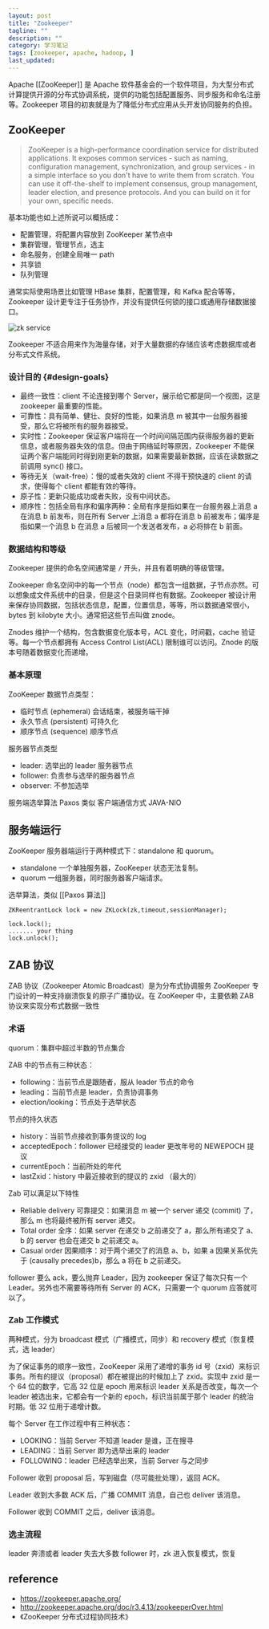 ```yaml
---
layout: post
title: "Zookeeper"
tagline: ""
description: ""
category: 学习笔记
tags: [zookeeper, apache, hadoop, ]
last_updated:
---
```


Apache [[ZooKeeper]] 是 Apache 软件基金会的一个软件项目，为大型分布式计算提供开源的分布式协调系统，提供的功能包括配置服务、同步服务和命名注册等。Zookeeper 项目的初衷就是为了降低分布式应用从头开发协同服务的负担。

## ZooKeeper

> ZooKeeper is a high-performance coordination service for distributed applications. It exposes common services - such as naming, configuration management, synchronization, and group services - in a simple interface so you don't have to write them from scratch. You can use it off-the-shelf to implement consensus, group management, leader election, and presence protocols. And you can build on it for your own, specific needs.

基本功能也如上述所说可以概括成：

- 配置管理，将配置内容放到 ZooKeeper 某节点中
- 集群管理，管理节点，选主
- 命名服务，创建全局唯一 path
- 共享锁
- 队列管理

通常实际使用场景比如管理 HBase 集群，配置管理，和 Kafka 配合等等，Zookeeper 设计更专注于任务协作，并没有提供任何锁的接口或通用存储数据接口。

![zk service](https://zookeeper.apache.org/doc/r3.4.5/images/zkservice.jpg)

Zookeeper 不适合用来作为海量存储，对于大量数据的存储应该考虑数据库或者分布式文件系统。


### 设计目的 {#design-goals}

- 最终一致性：client 不论连接到哪个 Server，展示给它都是同一个视图，这是 zookeeper 最重要的性能。
- 可靠性：具有简单、健壮、良好的性能，如果消息 m 被其中一台服务器接受，那么它将被所有的服务器接受。
- 实时性：Zookeeper 保证客户端将在一个时间间隔范围内获得服务器的更新信息，或者服务器失效的信息。但由于网络延时等原因，Zookeeper 不能保证两个客户端能同时得到刚更新的数据，如果需要最新数据，应该在读数据之前调用 sync() 接口。
- 等待无关（wait-free）：慢的或者失效的 client 不得干预快速的 client 的请求，使得每个 client 都能有效的等待。
- 原子性：更新只能成功或者失败，没有中间状态。
- 顺序性：包括全局有序和偏序两种：全局有序是指如果在一台服务器上消息 a 在消息 b 前发布，则在所有 Server 上消息 a 都将在消息 b 前被发布；偏序是指如果一个消息 b 在消息 a 后被同一个发送者发布，a 必将排在 b 前面。

### 数据结构和等级
Zookeeper 提供的命名空间通常是 `/` 开头，并且有着明确的等级管理。

Zookeeper 命名空间中的每一个节点（node）都包含一组数据，子节点亦然。可以想象成文件系统中的目录，但是这个目录同样也有数据。Zookeeper 被设计用来保存协同数据，包括状态信息，配置，位置信息，等等，所以数据通常很小，bytes 到 kilobyte 大小。通常把这些节点叫做 znode。

Znodes 维护一个结构，包含数据变化版本号，ACL 变化，时间戳，cache 验证等。每一个节点都拥有 Access Control List(ACL) 限制谁可以访问。Znode 的版本号随着数据变化而递增。

### 基本原理
ZooKeeper 数据节点类型：

- 临时节点 (ephemeral) 会话结束，被服务端干掉
- 永久节点 (persistent) 可持久化
- 顺序节点 (sequence) 顺序节点


服务器节点类型

- leader: 选举出的 leader 服务器节点
- follower: 负责参与选举的服务器节点
- observer: 不参加选举

服务端选举算法 Paxos 类似
客户端通信方式 JAVA-NIO

## 服务端运行
ZooKeeper 服务器端运行于两种模式下：standalone 和 quorum。

- standalone 一个单独服务器，ZooKeeper 状态无法复制。
- quorum 一组服务器，同时服务器客户端请求。

选举算法，类似 [[Paxos 算法]]


    ZKReentrantLock lock = new ZKLock(zk,timeout,sessionManager);

    lock.lock();
    ....... your thing
    lock.unlock();


## ZAB 协议

ZAB 协议（Zookeeper Atomic Broadcast）是为分布式协调服务 ZooKeeper 专门设计的一种支持崩溃恢复的原子广播协议。在 ZooKeeper 中，主要依赖 ZAB 协议来实现分布式数据一致性


### 术语

quorum：集群中超过半数的节点集合

ZAB 中的节点有三种状态：

- following：当前节点是跟随者，服从 leader 节点的命令
- leading：当前节点是 leader，负责协调事务
- election/looking：节点处于选举状态

节点的持久状态

- history：当前节点接收到事务提议的 log
- acceptedEpoch：follower 已经接受的 leader 更改年号的 NEWEPOCH 提议
- currentEpoch：当前所处的年代
- lastZxid：history 中最近接收到的提议的 zxid （最大的）

Zab 可以满足以下特性

- Reliable delivery 可靠提交：如果消息 m 被一个 server 递交 (commit) 了，那么 m 也将最终被所有 server 递交。
- Total order 全序：如果 server 在递交 b 之前递交了 a，那么所有递交了 a、b 的 server 也会在递交 b 之前递交 a。
- Casual order 因果顺序：对于两个递交了的消息 a、b，如果 a 因果关系优先于 (causally precedes)b，那么 a 将在 b 之前递交。


follower 要么 ack，要么抛弃 Leader，因为 zookeeper 保证了每次只有一个 Leader。另外也不需要等待所有 Server 的 ACK，只需要一个 quorum 应答就可以了。


### Zab 工作模式

两种模式，分为 broadcast 模式（广播模式，同步）和 recovery 模式（恢复模式，选 leader）

为了保证事务的顺序一致性，ZooKeeper 采用了递增的事务 id 号（zxid）来标识事务。所有的提议（proposal）都在被提出的时候加上了 zxid。实现中 zxid 是一个 64 位的数字，它高 32 位是 epoch 用来标识 leader 关系是否改变，每次一个 leader 被选出来，它都会有一个新的 epoch，标识当前属于那个 leader 的统治时期。低 32 位用于递增计数。



每个 Server 在工作过程中有三种状态：

- LOOKING：当前 Server 不知道 leader 是谁，正在搜寻
- LEADING：当前 Server 即为选举出来的 leader
- FOLLOWING：leader 已经选举出来，当前 Server 与之同步


Follower 收到 proposal 后，写到磁盘（尽可能批处理），返回 ACK。

Leader 收到大多数 ACK 后，广播 COMMIT 消息，自己也 deliver 该消息。

Follower 收到 COMMIT 之后，deliver 该消息。





### 选主流程

leader 奔溃或者 leader 失去大多数 follower 时，zk 进入恢复模式，恢复




## reference

- <https://zookeeper.apache.org/>
- http://zookeeper.apache.org/doc/r3.4.13/zookeeperOver.html
- 《ZooKeeper 分布式过程协同技术》



